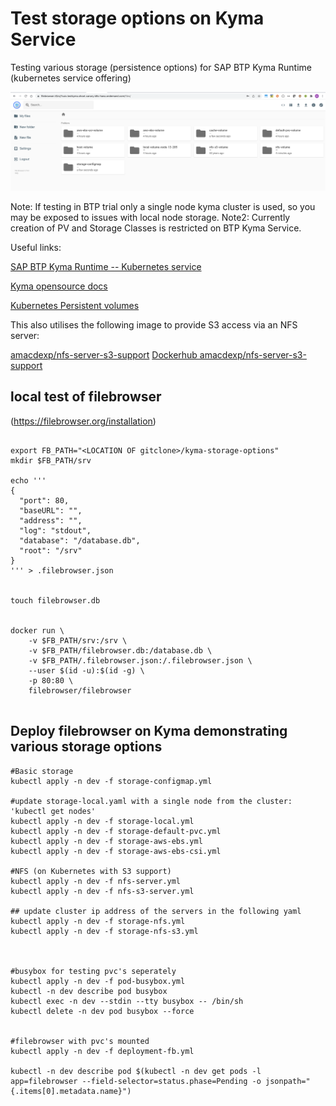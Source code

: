 # Test storage options on Kyma Service

Testing various storage (persistence options) for SAP BTP Kyma Runtime (kubernetes service offering) 

![alt text](https://github.com/amacdexp/kyma-storage-options/blob/main/srv/filebrowser_on_Kyma.png?raw=true)

Note: If testing in BTP trial only a single node kyma cluster is used, so you may be exposed to issues with local node storage.
Note2: Currently creation of PV and Storage Classes is restricted on BTP Kyma Service.


Useful links:  

[SAP BTP Kyma Runtime -- Kubernetes service](https://discovery-center.cloud.sap/serviceCatalog/kyma-runtime?region=all) 

[Kyma opensource docs](https://kyma-project.io/) 

[Kubernetes Persistent volumes](https://kubernetes.io/docs/concepts/storage/persistent-volumes/) 

This also utilises the following image to provide S3 access via an NFS server: 

[amacdexp/nfs-server-s3-support](https://github.com/amacdexp/nfs-server-s3-support) 
[Dockerhub amacdexp/nfs-server-s3-support](https://hub.docker.com/repository/docker/amacdexp/nfs-server-s3-support)




## local test of filebrowser 
(https://filebrowser.org/installation) 

```

export FB_PATH="<LOCATION OF gitclone>/kyma-storage-options"
mkdir $FB_PATH/srv

echo ''' 
{
  "port": 80,
  "baseURL": "",
  "address": "",
  "log": "stdout",
  "database": "/database.db",
  "root": "/srv"
}
''' > .filebrowser.json


touch filebrowser.db


docker run \
    -v $FB_PATH/srv:/srv \
    -v $FB_PATH/filebrowser.db:/database.db \
    -v $FB_PATH/.filebrowser.json:/.filebrowser.json \
    --user $(id -u):$(id -g) \
    -p 80:80 \
    filebrowser/filebrowser


```


## Deploy filebrowser on Kyma demonstrating various storage options
```
#Basic storage
kubectl apply -n dev -f storage-configmap.yml

#update storage-local.yaml with a single node from the cluster: 'kubectl get nodes'
kubectl apply -n dev -f storage-local.yml
kubectl apply -n dev -f storage-default-pvc.yml
kubectl apply -n dev -f storage-aws-ebs.yml
kubectl apply -n dev -f storage-aws-ebs-csi.yml

#NFS (on Kubernetes with S3 support)
kubectl apply -n dev -f nfs-server.yml
kubectl apply -n dev -f nfs-s3-server.yml

## update cluster ip address of the servers in the following yaml
kubectl apply -n dev -f storage-nfs.yml
kubectl apply -n dev -f storage-nfs-s3.yml



#busybox for testing pvc's seperately
kubectl apply -n dev -f pod-busybox.yml
kubectl -n dev describe pod busybox
kubectl exec -n dev --stdin --tty busybox -- /bin/sh
kubectl delete -n dev pod busybox --force


#filebrowser with pvc's mounted
kubectl apply -n dev -f deployment-fb.yml

kubectl -n dev describe pod $(kubectl -n dev get pods -l app=filebrowser --field-selector=status.phase=Pending -o jsonpath="{.items[0].metadata.name}")


```
